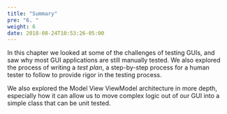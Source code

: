```yaml
---
title: "Summary"
pre: "6. "
weight: 6
date: 2018-08-24T10:53:26-05:00
---
```


In this chapter we looked at some of the challenges of testing GUIs, and saw why most GUI applications are still manually tested.  We also explored the process of writing a _test plan_, a step-by-step process for a human tester to follow to provide rigor in the testing process. 

We also explored the Model View ViewModel architecture in more depth, especially how it can allow us to move complex logic out of our GUI into a simple class that can be unit tested.